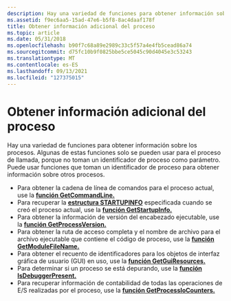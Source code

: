 ```yaml
---
description: Hay una variedad de funciones para obtener información sobre los procesos.
ms.assetid: f9ec6aa5-15ad-47e6-b5f8-8ac4daaf178f
title: Obtener información adicional del proceso
ms.topic: article
ms.date: 05/31/2018
ms.openlocfilehash: b90f7c68a89e2989c33c5f57a4e4fb5cead86a74
ms.sourcegitcommit: d75fc10b9f0825bbe5ce5045c90d4045e3c53243
ms.translationtype: MT
ms.contentlocale: es-ES
ms.lasthandoff: 09/13/2021
ms.locfileid: "127375015"
---
```

# <a name="obtaining-additional-process-information"></a>Obtener información adicional del proceso

Hay una variedad de funciones para obtener información sobre los procesos. Algunas de estas funciones solo se pueden usar para el proceso de llamada, porque no toman un identificador de proceso como parámetro. Puede usar funciones que toman un identificador de proceso para obtener información sobre otros procesos.

-   Para obtener la cadena de línea de comandos para el proceso actual, use la [**función GetCommandLine.**](/windows/win32/api/processenv/nf-processenv-getcommandlinea)
-   Para recuperar la [**estructura STARTUPINFO**](/windows/win32/api/processthreadsapi/ns-processthreadsapi-startupinfoa) especificada cuando se creó el proceso actual, use la [**función GetStartupInfo.**](/windows/win32/api/processthreadsapi/nf-processthreadsapi-getstartupinfow)
-   Para obtener la información de versión del encabezado ejecutable, use la [**función GetProcessVersion.**](/windows/win32/api/processthreadsapi/nf-processthreadsapi-getprocessversion)
-   Para obtener la ruta de acceso completa y el nombre de archivo para el archivo ejecutable que contiene el código de proceso, use la [**función GetModuleFileName.**](/windows/win32/api/libloaderapi/nf-libloaderapi-getmodulefilenamea)
-   Para obtener el recuento de identificadores para los objetos de interfaz gráfica de usuario (GUI) en uso, use la [**función GetGuiResources.**](/windows/desktop/api/Winuser/nf-winuser-getguiresources)
-   Para determinar si un proceso se está depurando, use la [**función IsDebuggerPresent.**](/windows/win32/api/debugapi/nf-debugapi-isdebuggerpresent)
-   Para recuperar información de contabilidad de todas las operaciones de E/S realizadas por el proceso, use la [**función GetProcessIoCounters.**](/windows/desktop/api/WinBase/nf-winbase-getprocessiocounters)

 

 
